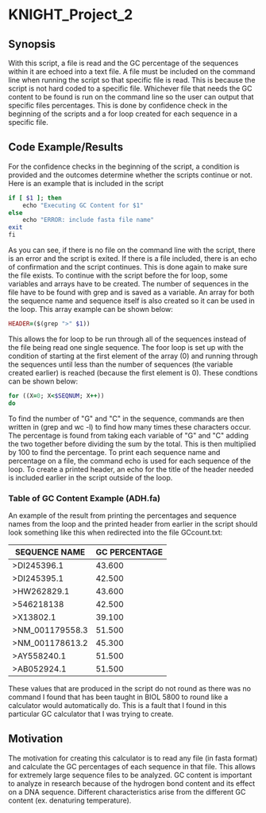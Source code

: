 # KNIGHT_Project_2
## Synopsis
With this script, a file is read and the GC percentage of the sequences within it are echoed into a text file.  A file must be included on the command line when running the script so that specific file is read. This is because the script is not hard coded to a specific file. Whichever file that needs the GC content to be found is run on the command line so the user can output that specific files percentages. This is done by confidence check in the beginning of the scripts and a for loop created for each sequence in a specific file.
## Code Example/Results
For the confidence checks in the beginning of the script, a condition is provided and the outcomes determine whether the scripts continue or not. Here is an example that is included in the script
```ruby
if [ $1 ]; then
    echo "Executing GC Content for $1"
else
    echo "ERROR: include fasta file name"
exit
fi
```
As you can see, if there is no file on the command line with the script, there is an error and the script is exited. If there is a file included, there is an echo of confirmation and the script continues. This is done again to make sure the file exists. 
To continue with the script before the for loop, some variables and arrays have to be created. The number of sequences in the file have to be found with grep and is saved as a variable. An array for both the sequence name and sequence itself is also created so it can be used in the loop. This array example can be shown below:
```ruby
HEADER=($(grep ">" $1))
```
This allows the for loop to be run through all of the sequences instead of the file being read one single sequence. The foor loop is set up with the condition of starting at the first element of the array (0) and running through the sequences until less than the number of sequences (the variable created earlier) is reached (because the first element is 0). These condtions can be shown below:
```ruby
for ((X=0; X<$SEQNUM; X++))
do
```
To find the number of "G" and "C" in the sequence, commands are then written in (grep and wc -l) to find how many times these characters occur. The percentage is found from taking each variable of "G" and "C" adding the two together before dividing the sum by the total. This is then multiplied by 100 to find the percentage. To print each sequence name and percentage on a file, the command echo is used for each sequence of the loop. To create a printed header, an echo for the title of the header needed is included earlier in the script outside of the loop. 
### Table of GC Content Example (ADH.fa)
An example of the result from printing the percentages and sequence names from the loop and the printed header from earlier in the script should look something like this when redirected into the file GCcount.txt:

| SEQUENCE NAME | GC PERCENTAGE |
|---------------|---------------|
| >DI245396.1 | 43.600 |
| >DI245395.1 | 42.500 |
| >HW262829.1 | 43.600 |
| >546218138 | 42.500 |
| >X13802.1 | 39.100 |
| >NM_001179558.3 | 51.500 |
| >NM_001178613.2 | 45.300 |
| >AY558240.1 | 51.500 |
| >AB052924.1 | 51.500 |

These values that are produced in the script do not round as there was no command I found that has been taught in BIOL 5800 to round like a calculator would automatically do. This is a fault that I found in this particular GC calculator that I was trying to create.
## Motivation
The motivation for creating this calculator is to read any file (in fasta format) and calculate the GC percentages of each sequence in that file. This allows for extremely large sequence files to be analyzed. GC content is important to analyze in research because of the hydrogen bond content and its effect on a DNA sequence. Different characteristics arise from the different GC content (ex. denaturing temperature). 
